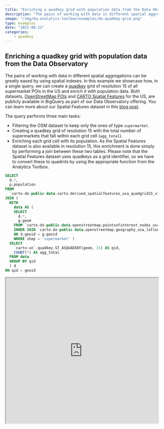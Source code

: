 ```yaml
---
title: "Enriching a quadkey grid with population data from the Data Observatory"
description: "The pains of working with data in different spatial aggregations can be greatly eased by using spatial indexes. In this example we showcase how, in a single query, we can create a quadkey grid of resolution 15 of all supermarket POIs in the US and enrich it with population data."
image: "/img/bq-analytics-toolbox/examples/do-quadkey-grid.png"
type: examples
date: "2021-08-12"
categories:
    - quadkey
---
```

## Enriching a quadkey grid with population data from the Data Observatory

The pains of working with data in different spatial aggregations can be greatly eased by using spatial indexes. In this example we showcase how, in a single query, we can create a [quadkey](/analytics-toolbox-bq/sql-reference/quadkey/) grid of resolution 15 of all supermarket POIs in the US and enrich it with population data. Both datasets, [OpenStreetMap POIs](https://carto.com/spatial-data-catalog/browser/dataset/osm_nodes_74461e34/) and [CARTO Spatial Features](https://carto.com/spatial-data-catalog/browser/dataset/cdb_spatial_fea_640a6186/) for the US, are publicly available in BigQuery as part of our Data Observatory offering. You can learn more about our Spatial Features dataset in this [blog post](https://carto.com/blog/spatial-features-new-derived-dataset-from-carto/).

The query performs three main tasks:
* Filtering the OSM dataset to keep only the ones of type `supermarket`.
* Creating a quadkey grid of resolution 15 with the total number of supermarkets that fall within each grid cell (`agg_total`).
* Enriching each grid cell with its population. As the Spatial Features dataset is also available in resolution 15, this enrichment is done simply by performing a join between these two tables. Please note that the Spatial Features dataset uses quadkeys as a grid identifier, so we have to convert these to quadints by using the appropriate function from the Analytics Toolbox.

```sql
SELECT
  d.*,
  p.population
FROM
  `carto-do-public-data.carto.derived_spatialfeatures_usa_quadgrid15_v1_yearly_2020` p
JOIN (
  WITH
    data AS (
    SELECT
      d.*,
      g.geom
    FROM `carto-do-public-data.openstreetmap.pointsofinterest_nodes_usa_latlon_v1_quarterly_v1` d
    INNER JOIN `carto-do-public-data.openstreetmap.geography_usa_latlon_v1` g
    ON d.geoid = g.geoid
    WHERE shop = 'supermarket' )
  SELECT
    `carto-un`.quadkey.ST_ASQUADINT(geom, 15) AS qid,
    COUNT(*) AS agg_total
  FROM data
  GROUP BY qid 
  ) d
ON qid = geoid
```
<iframe height=480px width=100%  src="https://gcp-us-east1.app.carto.com/map/65a4b2ef-6f74-42b8-9d88-09ea19639552"></iframe>


